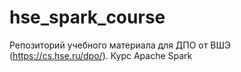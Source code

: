 # hse_spark_course
Репозиторий учебного материала для ДПО от ВШЭ (https://cs.hse.ru/dpo/). Курс Apache Spark

